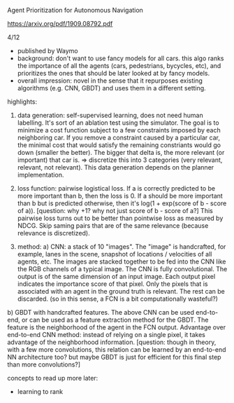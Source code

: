 Agent Prioritization for Autonomous Navigation

https://arxiv.org/pdf/1909.08792.pdf

4/12

* published by Waymo
* background: don't want to use fancy models for all cars. this algo ranks the importance of all the agents (cars, pedestrians, bycycles, etc), and prioritizes the ones that should be later looked at by fancy models.
* overall impression: novel in the sense that it repurposes existing algorithms (e.g. CNN, GBDT) and uses them in a different setting.

highlights:
1. data generation: self-supervised learning, does not need human labelling. It's sort of an ablation test using the simulator. 
The goal is to minimize a cost function subject to a few constraints imposed by each neighboring car. If you remove a constraint caused by a particular car, the minimal cost that would satisfy the remaining constriants would go down (smaller the better). The bigger
that delta is, the more relevant (or important) that car is. => discretize this into 3 categories (very relevant, relevant, not relevant).
This data generation depends on the planner implementation. 

2. loss function: pairwise logistical loss. If a is correctly predicted to be more important than b, then the loss is 0. If a should be
more important than b but is predicted otherwise, then it's log(1 + exp(score of b -  score of a)). [question: why +1? why not just score of b - score of a?]
This pairwise loss turns out to be better than pointwise loss as measured by NDCG. Skip saming pairs that are of the same relevance (because relevance is discretized).

3. method:
a) CNN: a stack of 10 "images". The "image" is handcrafted, for example, lanes in the scene, snapshot of locations / velocities of all agents, etc.
The images are stacked together to be fed into the CNN like the RGB channels of a typical image. The CNN is fully convolutional. The output is of the same dimension of an input image. Each output pixel indicates the importance score of
that pixel. Only the pixels that is associated with an agent in the ground truth is relevant. The rest can be discarded. (so in this sense, 
a FCN is a bit computationally wasteful?)

b) GBDT with handcrafted features. The above CNN can be used end-to-end, or can be used as a feature extraction method for the GBDT.
The feature is the neighborhood of the agent in the FCN output. Advantage over end-to-end CNN method: instead of relying on a single pixel,
it takes advantage of the neighborhood information. [question: though in theory, with a few more convolutions, this relation can be learned
by an end-to-end NN architecture too? but maybe GBDT is just for efficient for this final step than more convolutions?]

concepts to read up more later:
* learning to rank
